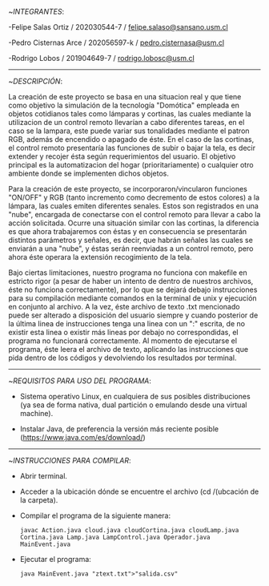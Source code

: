 ~_*INTEGRANTES*_:

-Felipe Salas Ortiz / 202030544-7 / felipe.salaso@sansano.usm.cl

-Pedro Cisternas Arce / 202056597-k / pedro.cisternasa@usm.cl

-Rodrigo Lobos / 201904649-7 / rodrigo.lobosc@usm.cl

-------------------------------------------------------------------------------------------------------------------------------------

~_*DESCRIPCIÓN*_:
           
La creación de este proyecto se basa en una situacion real y que tiene como objetivo la simulación de la tecnología "Domótica" empleada en objetos cotidianos tales como lámparas y cortinas, las cuales mediante la utilizacion de un control remoto llevarían a cabo diferentes tareas, en el caso se la lampara, este puede variar sus tonalidades mediante el patron RGB, además de encendido o apagado de éste. En el caso de las cortinas, el control remoto presentaría las funciones de subir o bajar la tela, es decir extender y recojer ésta según requerimientos del usuario. El objetivo principal es la automatizacion del hogar (prioritariamente) o cualquier otro ambiente donde se implementen dichos objetos.

Para la creación de este proyecto, se incorporaron/vincularon funciones "ON/OFF" y RGB (tanto incremento como decremento de estos colores) a la lámpara, las cuales emiten diferentes senales. Estos son registrados en una "nube", encargada de conectarse con el control remoto para llevar a cabo la acción solicitada. Ocurre una situación similar con las cortinas, la diferencia es que ahora trabajaremos con éstas y en consecuencia se presentarán distintos parámetros y señales, es decir, que habrán señales las cuales se enviarán a una "nube", y éstas serán reenviadas a un control remoto, pero ahora éste operara la extensión recogimiento de la tela.
            
Bajo ciertas limitaciones, nuestro programa no funciona con makefile en estricto rigor (a pesar de haber un intento de dentro de nuestros archivos, éste no funciona correctamente), por lo que se dejará debajo instrucciones para su compilación mediante comandos en la terminal de unix y ejecución en conjunto al archivo. A la vez, éste archivo de texto .txt mencionado puede ser alterado a disposición del usuario siempre y cuando posterior de la última linea de instrucciones tenga una linea con un ":" escrita, de no existir esta linea o existir más lineas por debajo no correspondidas, el programa no funcionará correctamente.
Al momento de ejecutarse el programa, éste leera el archivo de texto, aplicando las instrucciones que pida dentro de los códigos y devolviendo los resultados por terminal.

-------------------------------------------------------------------------------------------------------------------------------------

~_*REQUISITOS PARA USO DEL PROGRAMA*_:
            
- Sistema operativo Linux, en cualquiera de sus posibles distribuciones (ya sea de forma nativa, dual partición o emulando desde una virtual machine).
            
- Instalar Java, de preferencia la versión más reciente posible (https://www.java.com/es/download/)

-------------------------------------------------------------------------------------------------------------------------------------

~_*INSTRUCCIONES PARA COMPILAR*_:

 - Abrir terminal.
            
 - Acceder a la ubicación dónde se encuentre el archivo (cd /(ubcación de la carpeta).
            
 - Compilar el programa de la siguiente manera:
	    
       javac Action.java cloud.java cloudCortina.java cloudLamp.java Cortina.java Lamp.java LampControl.java Operador.java MainEvent.java
            
- Ejecutar el programa: 

      java MainEvent.java "ztext.txt">"salida.csv"
